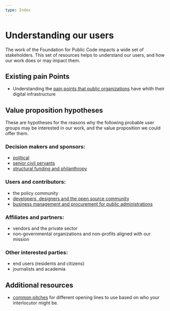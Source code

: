 ```yaml
---
type: Index
---
```


# Understanding our users

The work of the Foundation for Public Code impacts a wide set of stakeholders.
This set of resources helps to understand our users, and how our work does or may impact them.

## Existing pain Points 

* Understanding the [pain points that public organizations](public-organizations.md) have whith their digital infrastructure

## Value proposition hypotheses

These are hypotheses for the reasons why the following probable user groups may be interested in our work, and the value proposition we could offer them.

### Decision makers and sponsors:

* [political](political.md)
* [senior civil servants](senior-civil-servants.md)
* [structural funding and philanthropy](structural-funding-philanthropy.md)

### Users and contributors:

* the policy community
* [developers, designers and the open source community](developers-and-designers.md)
* [business management and procurement for public administrations](management-and-procurement.md)

### Affiliates and partners:

* vendors and the private sector
* non-governmental organizations and non-profits aligned with our mission

### Other interested parties:

* end users (residents and citizens)
* journalists and academia

## Additional resources

* [common pitches](../communication/pitching.md) for different opening lines to use based on who your interlocutor might be.

